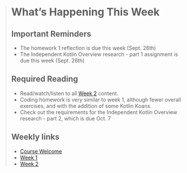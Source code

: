 > # What’s Happening This Week
> ## Important Reminders
> * The homework 1 reflection is due this week (Sept. 26th)
> * The Independent Kotlin Overview research - part 1 assignment is due this week (Sept. 26th) 
>
> ## Required Reading
> * Read/watch/listen to all [Week 2](dgl204-2022fa/week-02) content.
> * Coding homework is very similar to week 1, although fewer overall exercises, and with the addition of some Kotlin Koans.
> * Check out the requirements for the Independent Kotlin Overview research - part 2, which is due Oct. 7
>
> ## Weekly links
> * [Course Welcome](dgl204-2022fa/course-welcome)
> * [Week 1](dgl204-2022fa/week-01)
> * [Week 2](dgl204-2022fa/week-02)